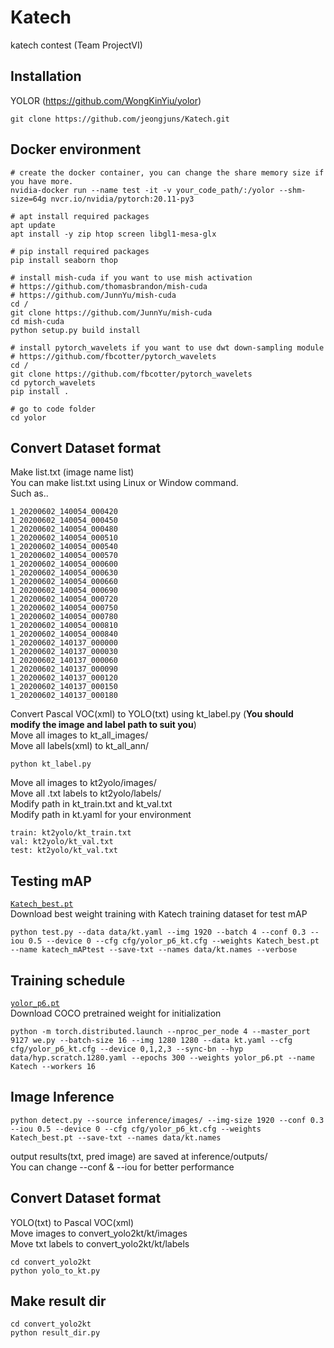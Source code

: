 # Katech
katech contest (Team ProjectVI)

## Installation
YOLOR (https://github.com/WongKinYiu/yolor)
```
git clone https://github.com/jeongjuns/Katech.git
```

## Docker environment
```
# create the docker container, you can change the share memory size if you have more.
nvidia-docker run --name test -it -v your_code_path/:/yolor --shm-size=64g nvcr.io/nvidia/pytorch:20.11-py3

# apt install required packages
apt update
apt install -y zip htop screen libgl1-mesa-glx

# pip install required packages
pip install seaborn thop

# install mish-cuda if you want to use mish activation
# https://github.com/thomasbrandon/mish-cuda
# https://github.com/JunnYu/mish-cuda
cd /
git clone https://github.com/JunnYu/mish-cuda
cd mish-cuda
python setup.py build install

# install pytorch_wavelets if you want to use dwt down-sampling module
# https://github.com/fbcotter/pytorch_wavelets
cd /
git clone https://github.com/fbcotter/pytorch_wavelets
cd pytorch_wavelets
pip install .

# go to code folder
cd yolor

```

## Convert Dataset format
Make list.txt (image name list)   
You can make list.txt using Linux or Window command.   
Such as..
```
1_20200602_140054_000420
1_20200602_140054_000450
1_20200602_140054_000480
1_20200602_140054_000510
1_20200602_140054_000540
1_20200602_140054_000570
1_20200602_140054_000600
1_20200602_140054_000630
1_20200602_140054_000660
1_20200602_140054_000690
1_20200602_140054_000720
1_20200602_140054_000750
1_20200602_140054_000780
1_20200602_140054_000810
1_20200602_140054_000840
1_20200602_140137_000000
1_20200602_140137_000030
1_20200602_140137_000060
1_20200602_140137_000090
1_20200602_140137_000120
1_20200602_140137_000150
1_20200602_140137_000180
```

Convert Pascal VOC(xml) to YOLO(txt) using kt_label.py (**You should modify the image and label path to suit you**)   
Move all images to kt_all_images/   
Move all labels(xml) to kt_all_ann/
```
python kt_label.py
```

Move all images to kt2yolo/images/   
Move all .txt labels to kt2yolo/labels/   
Modify path in kt_train.txt and kt_val.txt   
Modify path in kt.yaml for your environment   
```
train: kt2yolo/kt_train.txt
val: kt2yolo/kt_val.txt
test: kt2yolo/kt_val.txt
```
## Testing mAP
[`Katech_best.pt`](https://drive.google.com/file/d/1Q16YUdUz8SA0L76d4g3waFaRMxMCcidd/view?usp=sharing)   
Download best weight training with Katech training dataset for test mAP
```
python test.py --data data/kt.yaml --img 1920 --batch 4 --conf 0.3 --iou 0.5 --device 0 --cfg cfg/yolor_p6_kt.cfg --weights Katech_best.pt --name katech_mAPtest --save-txt --names data/kt.names --verbose
```

## Training schedule
[`yolor_p6.pt`](https://drive.google.com/file/d/1Tdn3yqpZ79X7R1Ql0zNlNScB1Dv9Fp76/view?usp=sharing)   
Download COCO pretrained weight for initialization
```
python -m torch.distributed.launch --nproc_per_node 4 --master_port 9127 we.py --batch-size 16 --img 1280 1280 --data kt.yaml --cfg cfg/yolor_p6_kt.cfg --device 0,1,2,3 --sync-bn --hyp data/hyp.scratch.1280.yaml --epochs 300 --weights yolor_p6.pt --name Katech --workers 16
```

## Image Inference
```
python detect.py --source inference/images/ --img-size 1920 --conf 0.3 --iou 0.5 --device 0 --cfg cfg/yolor_p6_kt.cfg --weights Katech_best.pt --save-txt --names data/kt.names
```
output results(txt, pred image) are saved at inference/outputs/    
You can change --conf & --iou for better performance

## Convert Dataset format
YOLO(txt) to Pascal VOC(xml)   
Move images to convert_yolo2kt/kt/images   
Move txt labels to convert_yolo2kt/kt/labels   
```
cd convert_yolo2kt
python yolo_to_kt.py
```
## Make result dir
```
cd convert_yolo2kt
python result_dir.py
```

